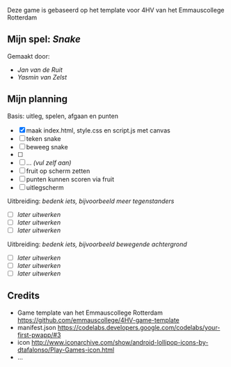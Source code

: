 Deze game is gebaseerd op het template voor 4HV van het Emmauscollege Rotterdam

## Mijn spel: *Snake*
Gemaakt door:
- *Jan van de Ruit*
- *Yasmin van Zelst*

## Mijn planning

Basis: uitleg, spelen, afgaan en punten
- [x] maak index.html, style.css en script.js met canvas
- [ ] teken snake
- [ ] beweeg snake
- [ ] 
- [ ] ... *(vul zelf aan)*
- [ ] fruit op scherm zetten
- [ ] punten kunnen scoren via fruit
- [ ] uitlegscherm

Uitbreiding: *bedenk iets, bijvoorbeeld meer tegenstanders*
- [ ] *later uitwerken*
- [ ] *later uitwerken*
- [ ] *later uitwerken*

Uitbreiding: *bedenk iets, bijvoorbeeld bewegende achtergrond*
- [ ] *later uitwerken*
- [ ] *later uitwerken*
- [ ] *later uitwerken*

## Credits
- Game template van het Emmauscollege Rotterdam https://github.com/emmauscollege/4HV-game-template
- manifest.json https://codelabs.developers.google.com/codelabs/your-first-pwapp/#3
- icon http://www.iconarchive.com/show/android-lollipop-icons-by-dtafalonso/Play-Games-icon.html
- ...
